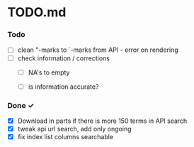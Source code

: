 # TODO.md

### Todo

- [ ] clean "-marks to ´-marks from API - error on rendering
- [ ] check information / corrections
  - [ ] NA's to empty
  - [ ] is information accurate?


### Done ✓

- [x] Download in parts if there is more 150 terms in API search
- [x] tweak api url search, add only ongoing
- [x] fix index list columns searchable
